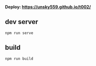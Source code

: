 **Deploy: https://unsky559.github.io/t002/**
## dev server
```npm run serve```
## build
```npm run build```
